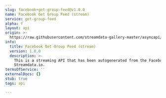 ```yaml
---
slug: facebook+get-group-feed@v1.0.0
name: Facebook Get Group Feed (stream)
service: get-group-feed
alpha: f
layout: api
origin: >-
  https://raw.githubusercontent.com/streamdata-gallery-master/asyncapi/master/_listings/facebook/facebook-get-group-feed-stream-async.md
info:
  title: Facebook Get Group Feed (stream)
  version: 1.0.0
  description: >-
    This is a streaming API that has been autogenerated from the Facebook using
    Streamdata.io.
termsOfService: ''
externalDocs: {}
stub: true
tags: api

---
```


